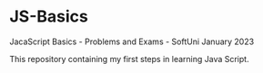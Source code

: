 # JS-Basics
JacaScript Basics - Problems and Exams - SoftUni January 2023

This repository containing my first steps in learning Java Script.


